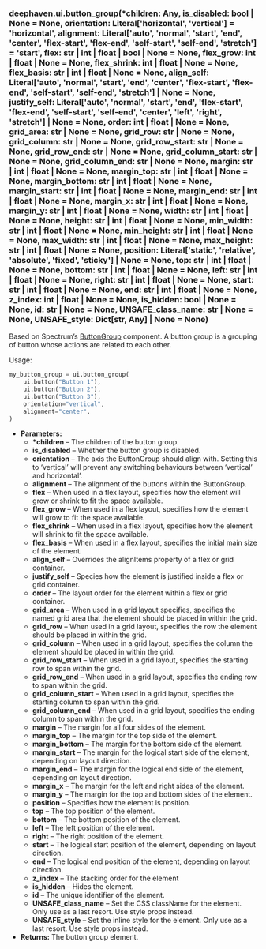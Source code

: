 ### deephaven.ui.button_group(\*children: Any, is_disabled: bool | None = None, orientation: Literal['horizontal', 'vertical'] = 'horizontal', alignment: Literal['auto', 'normal', 'start', 'end', 'center', 'flex-start', 'flex-end', 'self-start', 'self-end', 'stretch'] = 'start', flex: str | int | float | bool | None = None, flex_grow: int | float | None = None, flex_shrink: int | float | None = None, flex_basis: str | int | float | None = None, align_self: Literal['auto', 'normal', 'start', 'end', 'center', 'flex-start', 'flex-end', 'self-start', 'self-end', 'stretch'] | None = None, justify_self: Literal['auto', 'normal', 'start', 'end', 'flex-start', 'flex-end', 'self-start', 'self-end', 'center', 'left', 'right', 'stretch'] | None = None, order: int | float | None = None, grid_area: str | None = None, grid_row: str | None = None, grid_column: str | None = None, grid_row_start: str | None = None, grid_row_end: str | None = None, grid_column_start: str | None = None, grid_column_end: str | None = None, margin: str | int | float | None = None, margin_top: str | int | float | None = None, margin_bottom: str | int | float | None = None, margin_start: str | int | float | None = None, margin_end: str | int | float | None = None, margin_x: str | int | float | None = None, margin_y: str | int | float | None = None, width: str | int | float | None = None, height: str | int | float | None = None, min_width: str | int | float | None = None, min_height: str | int | float | None = None, max_width: str | int | float | None = None, max_height: str | int | float | None = None, position: Literal['static', 'relative', 'absolute', 'fixed', 'sticky'] | None = None, top: str | int | float | None = None, bottom: str | int | float | None = None, left: str | int | float | None = None, right: str | int | float | None = None, start: str | int | float | None = None, end: str | int | float | None = None, z_index: int | float | None = None, is_hidden: bool | None = None, id: str | None = None, UNSAFE_class_name: str | None = None, UNSAFE_style: Dict[str, Any] | None = None)

Based on Spectrum’s [ButtonGroup](https://react-spectrum.adobe.com/react-spectrum/ButtonGroup.html) component.
A button group is a grouping of button whose actions are related to each other.

Usage:

```python
my_button_group = ui.button_group(
    ui.button("Button 1"),
    ui.button("Button 2"),
    ui.button("Button 3"),
    orientation="vertical",
    alignment="center",
)
```

* **Parameters:**
  * **\*children** – The children of the button group.
  * **is_disabled** – Whether the button group is disabled.
  * **orientation** – The axis the ButtonGroup should align with. Setting this to ‘vertical’ will prevent any switching behaviours between ‘vertical’ and horizontal’.
  * **alignment** – The alignment of the buttons within the ButtonGroup.
  * **flex** – When used in a flex layout, specifies how the element will grow or shrink to fit the space available.
  * **flex_grow** – When used in a flex layout, specifies how the element will grow to fit the space available.
  * **flex_shrink** – When used in a flex layout, specifies how the element will shrink to fit the space available.
  * **flex_basis** – When used in a flex layout, specifies the initial main size of the element.
  * **align_self** – Overrides the alignItems property of a flex or grid container.
  * **justify_self** – Species how the element is justified inside a flex or grid container.
  * **order** – The layout order for the element within a flex or grid container.
  * **grid_area** – When used in a grid layout specifies, specifies the named grid area that the element should be placed in within the grid.
  * **grid_row** – When used in a grid layout, specifies the row the element should be placed in within the grid.
  * **grid_column** – When used in a grid layout, specifies the column the element should be placed in within the grid.
  * **grid_row_start** – When used in a grid layout, specifies the starting row to span within the grid.
  * **grid_row_end** – When used in a grid layout, specifies the ending row to span within the grid.
  * **grid_column_start** – When used in a grid layout, specifies the starting column to span within the grid.
  * **grid_column_end** – When used in a grid layout, specifies the ending column to span within the grid.
  * **margin** – The margin for all four sides of the element.
  * **margin_top** – The margin for the top side of the element.
  * **margin_bottom** – The margin for the bottom side of the element.
  * **margin_start** – The margin for the logical start side of the element, depending on layout direction.
  * **margin_end** – The margin for the logical end side of the element, depending on layout direction.
  * **margin_x** – The margin for the left and right sides of the element.
  * **margin_y** – The margin for the top and bottom sides of the element.
  * **position** – Specifies how the element is position.
  * **top** – The top position of the element.
  * **bottom** – The bottom position of the element.
  * **left** – The left position of the element.
  * **right** – The right position of the element.
  * **start** – The logical start position of the element, depending on layout direction.
  * **end** – The logical end position of the element, depending on layout direction.
  * **z_index** – The stacking order for the element
  * **is_hidden** – Hides the element.
  * **id** – The unique identifier of the element.
  * **UNSAFE_class_name** – Set the CSS className for the element. Only use as a last resort. Use style props instead.
  * **UNSAFE_style** – Set the inline style for the element. Only use as a last resort. Use style props instead.
* **Returns:**
  The button group element.
